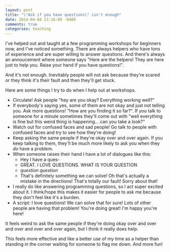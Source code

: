 ```yaml
---
layout: post
title: "\"Ask if you have questions\" isn't enough"
date: 2014-04-04 23:16:09 -0400
comments: true
categories: teaching
---
```


I've helped out and taught at a few programming workshops for
beginners now, and I've noticed something. There are always helpers
who have tons of experience and are super willing to answer questions.
And there's always an annoucement where someone says "Here are the
helpers! They are here just to help you. Raise your hand if you have
questions!".

And it's not enough. Inevitably people will not ask because they're
scared or they think it's their fault and then they'll get stuck.

Here are some things I try to do when I help out at workshops.

* Circulate! Ask people "hey are you okay? Everything working well?"
* If everybody's saying yes, some of them are not okay and just not
  telling you. Ask more questions! "How are you finding it so far?".
  If you talk to someone for a minute sometimes they'll come out with
  "well everything is fine but this weird thing is happening... can
  you take a look?"
* Watch out for confused faces and sad people! Go talk to people with
  confused faces and try to see how they're doing!
* Keep asking the same people if they're okay over and over again. If
  you keep talking to them, they'll be much more likely to ask you
  when they *do* have a problem.
* When someone raises their hand I have a lot of dialogues like this:
    * Hey I have a ques-
    * GREAT. I LOVE QUESTIONS. WHAT IS YOUR QUESTION
    * *question question*
    * That's definitely something we can solve! Oh that's actually a
      mistake in the directions! That's totally our fault! Sorry about
      that!
* I really do like answering programming questions, so I act super
  excited about it. I think/hope this makes it easier for people to
  ask me because they don't feel like it's a burden.
* A script: I love questions! We can solve that for sure! Lots of
  other people are having that problem! You're doing great! I'm happy
  you're here!

It feels weird to ask the same people if they're doing okay over and
over and over and over and over again, but I think it really does
help.

This feels more effective and like a better use of my time as a helper
than standing in the corner waiting for someone to flag me down. And
more fun!
